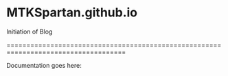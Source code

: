 # MTKSpartan.github.io

Initiation of Blog

====================================================================================

Documentation goes here:

